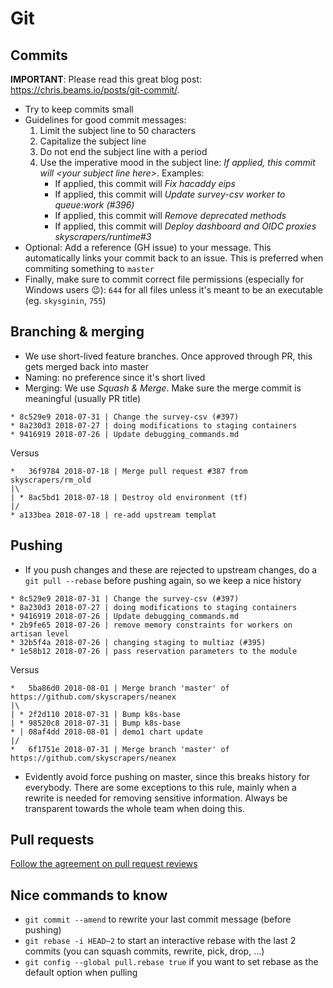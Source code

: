 # Git

## Commits

**IMPORTANT**: Please read this great blog post: <https://chris.beams.io/posts/git-commit/>.

* Try to keep commits small
* Guidelines for good commit messages:
  1. Limit the subject line to 50 characters
  2. Capitalize the subject line
  3. Do not end the subject line with a period
  4. Use the imperative mood in the subject line: _If applied, this commit will \<your subject line here\>_. Examples:
     * If applied, this commit will _Fix hacaddy eips_
     * If applied, this commit will _Update survey-csv worker to queue:work (#396)_
     * If applied, this commit will _Remove deprecated methods_
     * If applied, this commit will _Deploy dashboard and OIDC proxies skyscrapers/runtime#3_
* Optional: Add a reference (GH issue) to your message. This automatically links your commit back to an issue. This is preferred when commiting something to `master`
* Finally, make sure to commit correct file permissions (especially for Windows users 😉): `644` for all files unless it's meant to be an executable (eg. `skysginin`, `755`)

## Branching & merging

* We use short-lived feature branches. Once approved through PR, this gets merged back into master
* Naming: no preference since it's short lived
* Merging: We use *Squash & Merge*. Make sure the merge commit is meaningful (usually PR title)

```console
* 8c529e9 2018-07-31 | Change the survey-csv (#397)
* 8a230d3 2018-07-27 | doing modifications to staging containers
* 9416919 2018-07-26 | Update debugging_commands.md
```

Versus

```console
*   36f9784 2018-07-18 | Merge pull request #387 from skyscrapers/rm_old
|\
| * 8ac5bd1 2018-07-18 | Destroy old environment (tf)
|/
* a133bea 2018-07-18 | re-add upstream templat
```

## Pushing

* If you push changes and these are rejected to upstream changes, do a `git pull --rebase` before pushing again, so we keep a nice history

```console
* 8c529e9 2018-07-31 | Change the survey-csv (#397)
* 8a230d3 2018-07-27 | doing modifications to staging containers
* 9416919 2018-07-26 | Update debugging_commands.md
* 2b9fe65 2018-07-26 | remove memory constraints for workers on artisan level
* 32b5f4a 2018-07-26 | changing staging to multiaz (#395)
* 1e58b12 2018-07-26 | pass reservation parameters to the module
```

Versus

```console
*   5ba86d0 2018-08-01 | Merge branch 'master' of https://github.com/skyscrapers/neanex
|\
| * 2f2d110 2018-07-31 | Bump k8s-base
| * 98520c8 2018-07-31 | Bump k8s-base
* | 08af4dd 2018-08-01 | demo1 chart update
|/
*   6f1751e 2018-07-31 | Merge branch 'master' of https://github.com/skyscrapers/neanex
```

* Evidently avoid force pushing on master, since this breaks history for everybody. There are some exceptions to this rule, mainly when a rewrite is needed for removing sensitive information. Always be transparent towards the whole team when doing this.

## Pull requests

[Follow the agreement on pull request reviews](https://github.com/skyscrapers/domains.adoc#pull-request-reviews)

## Nice commands to know

* `git commit --amend` to rewrite your last commit message (before pushing)
* `git rebase -i HEAD~2` to start an interactive rebase with the last 2 commits (you can squash commits, rewrite, pick, drop, ...)
* `git config --global pull.rebase true` if you want to set rebase as the default option when pulling
